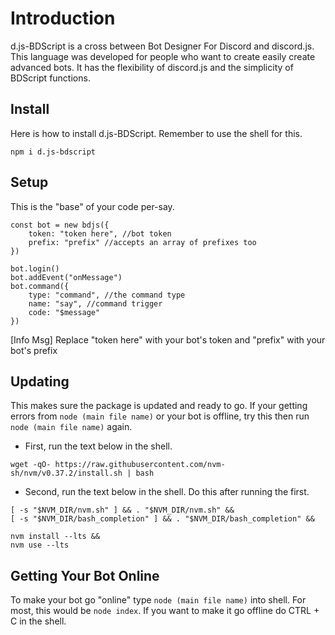 # Introduction
d.js-BDScript is a cross between Bot Designer For Discord and discord.js. This language was developed for people who want to create easily create advanced bots. It has the flexibility of discord.js and the simplicity of BDScript functions. 

## Install
Here is how to install d.js-BDScript. Remember to use the shell for this.

```npm i d.js-bdscript```

## Setup
This is the "base" of your code per-say. 
```const bdjs = require("d.js-bdscript")
const bot = new bdjs({
    token: "token here", //bot token
    prefix: "prefix" //accepts an array of prefixes too 
})

bot.login()
bot.addEvent("onMessage")
bot.command({
    type: "command", //the command type
    name: "say", //command trigger
    code: "$message"
})
```
[Info Msg] Replace "token here" with your bot's token and "prefix" with your bot's prefix

## Updating
This makes sure the package is updated and ready to go. If your getting errors from `node (main file name)` or your bot is offline, try this then run `node (main file name)` again.
- First, run the text below in the shell.

```wget -qO- https://raw.githubusercontent.com/nvm-sh/nvm/v0.37.2/install.sh | bash```

- Second, run the text below in the shell. Do this after running the first.

```export NVM_DIR="$HOME/.nvm" &&
[ -s "$NVM_DIR/nvm.sh" ] && . "$NVM_DIR/nvm.sh" &&
[ -s "$NVM_DIR/bash_completion" ] && . "$NVM_DIR/bash_completion" &&

nvm install --lts &&
nvm use --lts
```

## Getting Your Bot Online
To make your bot go "online" type `node (main file name)` into shell. For most, this would be `node index`. If you want to make it go offline do CTRL + C in the shell.
